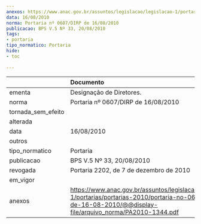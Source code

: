 ```yaml
---
anexos: https://www.anac.gov.br/assuntos/legislacao/legislacao-1/portarias/portarias-2010/portaria-no-0607-dirp-de-16-08-2010/@@display-file/arquivo_norma/PA2010-1344.pdf
data: 16/08/2010
norma: Portaria nº 0607/DIRP de 16/08/2010
publicacao: BPS V.5 Nº 33, 20/08/2010
tags:
- portaria
tipo_normatico: Portaria
hide: 
- toc 
 
---
```


|                    | Documento                                                                                                                                                          |
|:-------------------|:-------------------------------------------------------------------------------------------------------------------------------------------------------------------|
| ementa             | Designação de Diretores.                                                                                                                                           |
| norma              | Portaria nº 0607/DIRP de 16/08/2010                                                                                                                                |
| tornada_sem_efeito |                                                                                                                                                                    |
| alterada           |                                                                                                                                                                    |
| data               | 16/08/2010                                                                                                                                                         |
| outros             |                                                                                                                                                                    |
| tipo_normatico     | Portaria                                                                                                                                                           |
| publicacao         | BPS V.5 Nº 33, 20/08/2010                                                                                                                                          |
| revogada           | Portaria 2202, de 7 de dezembro de 2010                                                                                                                            |
| em_vigor           |                                                                                                                                                                    |
| anexos             | https://www.anac.gov.br/assuntos/legislacao/legislacao-1/portarias/portarias-2010/portaria-no-0607-dirp-de-16-08-2010/@@display-file/arquivo_norma/PA2010-1344.pdf |